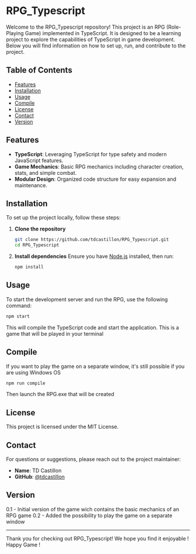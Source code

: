 # RPG_Typescript

Welcome to the RPG_Typescript repository! This project is an RPG (Role-Playing Game) implemented in TypeScript. It is designed to be a learning project to explore the capabilities of TypeScript in game development. Below you will find information on how to set up, run, and contribute to the project.

## Table of Contents

- [Features](#features)
- [Installation](#installation)
- [Usage](#usage)
- [Compile](#compile)
- [License](#license)
- [Contact](#contact)
- [Version](#version)

## Features

- **TypeScript**: Leveraging TypeScript for type safety and modern JavaScript features.
- **Game Mechanics**: Basic RPG mechanics including character creation, stats, and simple combat.
- **Modular Design**: Organized code structure for easy expansion and maintenance.

## Installation

To set up the project locally, follow these steps:

1. **Clone the repository**
   ```sh
   git clone https://github.com/tdcastillon/RPG_Typescript.git
   cd RPG_Typescript
   ```

2. **Install dependencies**
   Ensure you have [Node.js](https://nodejs.org/) installed, then run:
   ```sh
   npm install
   ```

## Usage

To start the development server and run the RPG, use the following command:
```sh
npm start
```

This will compile the TypeScript code and start the application.
This is a game that will be played in your terminal

## Compile ##

If you want to play the game on a separate window, it's still possible if you are using Windows OS

```sh
npm run compile
```

Then launch the RPG.exe that will be created

## License

This project is licensed under the MIT License.

## Contact

For questions or suggestions, please reach out to the project maintainer:

- **Name**: TD Castillon
- **GitHub**: [@tdcastillon](https://github.com/tdcastillon)

## Version

0.1 - Initial version of the game wich contains the basic mechanics of an RPG game
0.2 - Added the possibility to play the game on a separate window

---

Thank you for checking out RPG_Typescript! We hope you find it enjoyable !
Happy Game !
